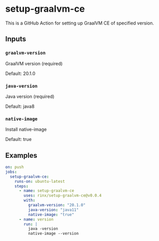 # setup-graalvm-ce

This is a GitHub Action for setting up GraalVM CE of specified version.

## Inputs

### `graalvm-version`

GraalVM version (required)

Default: 20.1.0

### `java-version`

Java version (required)

Default: java8

### `native-image`

Install native-image

Default: true

## Examples

```yaml
on: push
jobs:
  setup-graalvm-ce:
    runs-on: ubuntu-latest
    steps:
      - name: setup-graalvm-ce
        uses: rinx/setup-graalvm-ce@v0.0.4
        with:
          graalvm-version: "20.1.0"
          java-version: "java11"
          native-image: "true"
      - name: version
        run: |
          java -version
          native-image --version
